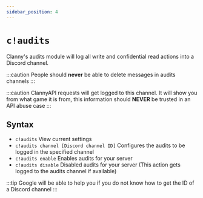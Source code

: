 ```yaml
---
sidebar_position: 4
---
```

# `c!audits`

Clanny's audits module will log all write and confidential read actions into a Discord channel.

:::caution
People should **never** be able to delete messages in audits channels
:::

:::caution
ClannyAPI requests will get logged to this channel. It will show you from what game it is from, this information should **NEVER** be trusted in an API abuse case
:::

## Syntax

- `c!audits` View current settings
- `c!audits channel [Discord channel ID]` Configures the audits to be logged in the specified channel
- `c!audits enable` Enables audits for your server
- `c!audits disable` Disabled audits for your server (This action gets logged to the audits channel if available)

:::tip
Google will be able to help you if you do not know how to get the ID of a Discord channel
:::